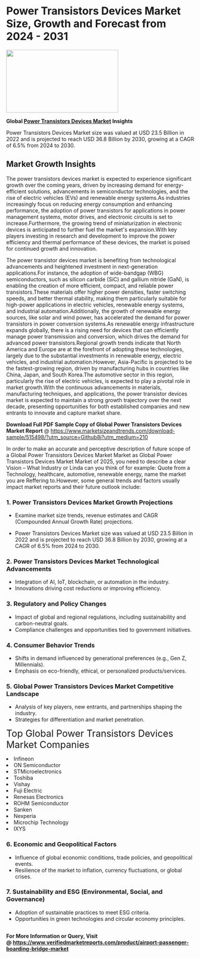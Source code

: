 <H1>Power Transistors Devices Market Size, Growth and Forecast from 2024 - 2031</H1><img class="aligncenter size-medium wp-image-584254" src="https://thirdeyenews.in/wp-content/uploads/2024/09/Global-Market-Research-300x168.jpeg" alt="" width="300" height="168" /><p><strong>Global&nbsp;<a href="https://www.marketsizeandtrends.com/download-sample/515498/?utm_source=Github8j?utm_medium=210">Power Transistors Devices Market</a> Insights</strong></p><p>Power Transistors Devices Market size was valued at USD 23.5 Billion in 2022 and is projected to reach USD 36.8 Billion by 2030, growing at a CAGR of 6.5% from 2024 to 2030.</p><p><h2>Market Growth Insights</h2> <p>The power transistors devices market is expected to experience significant growth over the coming years, driven by increasing demand for energy-efficient solutions, advancements in semiconductor technologies, and the rise of electric vehicles (EVs) and renewable energy systems.As industries increasingly focus on reducing energy consumption and enhancing performance, the adoption of power transistors for applications in power management systems, motor drives, and electronic circuits is set to increase.Furthermore, the growing trend of miniaturization in electronic devices is anticipated to further fuel the market's expansion.With key players investing in research and development to improve the power efficiency and thermal performance of these devices, the market is poised for continued growth and innovation.</p> <p>The power transistor devices market is benefiting from technological advancements and heightened investment in next-generation applications.For instance, the adoption of wide-bandgap (WBG) semiconductors, such as silicon carbide (SiC) and gallium nitride (GaN), is enabling the creation of more efficient, compact, and reliable power transistors.These materials offer higher power densities, faster switching speeds, and better thermal stability, making them particularly suitable for high-power applications in electric vehicles, renewable energy systems, and industrial automation.Additionally, the growth of renewable energy sources, like solar and wind power, has accelerated the demand for power transistors in power conversion systems.As renewable energy infrastructure expands globally, there is a rising need for devices that can efficiently manage power transmission and conversion, which drives the demand for advanced power transistors.Regional growth trends indicate that North America and Europe are at the forefront of adopting these technologies, largely due to the substantial investments in renewable energy, electric vehicles, and industrial automation.However, Asia-Pacific is projected to be the fastest-growing region, driven by manufacturing hubs in countries like China, Japan, and South Korea.The automotive sector in this region, particularly the rise of electric vehicles, is expected to play a pivotal role in market growth.With the continuous advancements in materials, manufacturing techniques, and applications, the power transistor devices market is expected to maintain a strong growth trajectory over the next decade, presenting opportunities for both established companies and new entrants to innovate and capture market share.</p> <p><span class=""><strong>Download Full PDF Sample Copy of Global Power Transistors Devices Market Report</strong> @ <a href="https://www.marketsizeandtrends.com/download-sample/515498/?utm_source=Github8j?utm_medium=210" target="_blank">https://www.marketsizeandtrends.com/download-sample/515498/?utm_source=Github8j?utm_medium=210</a></span></p><p>In order to make an accurate and perceptive description of future scope of a Global&nbsp;Power Transistors Devices Market Market as Global&nbsp;Power Transistors Devices Market Market of 2025, you need to describe a clear Vision &ndash; What Industry or Linda can you think of for example: Quote from a Technology, healthcare, automotive, renewable energy, name the market you are Reffering to.However, some general trends and factors usually impact market reports and their future outlook include:</p><h3>1.&nbsp;<strong>Power Transistors Devices Market Growth Projections</strong></h3><ul><li>Examine market size trends, revenue estimates and CAGR (Compounded Annual Growth Rate) projections.</li><li><p>Power Transistors Devices Market size was valued at USD 23.5 Billion in 2022 and is projected to reach USD 36.8 Billion by 2030, growing at a CAGR of 6.5% from 2024 to 2030.</p></li></ul><h3>2.&nbsp;<strong>Power Transistors Devices Market Technological Advancements</strong></h3><ul><li>Integration of AI, IoT, blockchain, or automation in the industry.</li><li>Innovations driving cost reductions or improving efficiency.</li></ul><h3>3.&nbsp;<strong>Regulatory and Policy Changes</strong></h3><ul><li>Impact of global and regional regulations, including sustainability and carbon-neutral goals.</li><li>Compliance challenges and opportunities tied to government initiatives.</li></ul><h3>4.&nbsp;<strong>Consumer Behavior Trends</strong></h3><ul><li>Shifts in demand influenced by generational preferences (e.g., Gen Z, Millennials).</li><li>Emphasis on eco-friendly, ethical, or personalized products/services.</li></ul><h3>5.&nbsp;<strong>Global Power Transistors Devices Market Competitive Landscape</strong></h3><ul><li>Analysis of key players, new entrants, and partnerships shaping the industry.</li><li>Strategies for differentiation and market penetration.</li></ul><p data-pm-slice="1 1 []"><span style="color: inherit; font-family: inherit; font-size: 25px;">Top Global Power Transistors Devices Market Companies</span></p><div class="" data-test-id=""><p><li>Infineon</li><li> ON Semiconductor</li><li> STMicroelectronics</li><li> Toshiba</li><li> Vishay</li><li> Fuji Electric</li><li> Renesas Electronics</li><li> ROHM Semiconductor</li><li> Sanken</li><li> Nexperia</li><li> Microchip Technology</li><li> IXYS</li></p></div><h3>6.&nbsp;<strong>Economic and Geopolitical Factors</strong></h3><ul><li>Influence of global economic conditions, trade policies, and geopolitical events.</li><li>Resilience of the market to inflation, currency fluctuations, or global crises.</li></ul><h3>7.&nbsp;<strong>Sustainability and ESG (Environmental, Social, and Governance)</strong></h3><ul><li>Adoption of sustainable practices to meet ESG criteria.</li><li>Opportunities in green technologies and circular economy principles.</li></ul><h2><strong style="font-size: 14px;">For More Information or Query, Visit @&nbsp;</strong><a style="background-color: #ffffff; font-size: 14px;" href="https://www.marketsizeandtrends.com/report/power-transistors-devices-market/" target="_blank">https://www.verifiedmarketreports.com/product/airport-passenger-boarding-bridge-market</a></h2>
